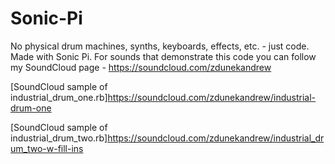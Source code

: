 # Sonic-Pi
No physical drum machines, synths, keyboards, effects, etc. - just code.  Made with Sonic Pi. For sounds that demonstrate this code you can follow my SoundCloud page - https://soundcloud.com/zdunekandrew


[SoundCloud sample of industrial_drum_one.rb]https://soundcloud.com/zdunekandrew/industrial-drum-one

[SoundCloud sample of industrial_drum_two.rb]https://soundcloud.com/zdunekandrew/industrial_drum_two-w-fill-ins




